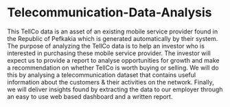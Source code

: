 # Telecommunication-Data-Analysis
This TellCo data is an asset of an existing mobile service provider found in the Republic of Pefkakia which is generated automatically by their system.
The purpose of analyzing the TellCo data is to help an investor who is interested in purchasing these mobile service provider. 
The investor will expect us to provide a report to analyse opportunities for growth and make a recommendation on whether TellCo is worth buying or selling.
We will do this by analysing a telecommunication dataset that contains useful information about the customers & their activities on the network. 
Finally, we will deliver insights found by extracting the data to our employer through an easy to use web based dashboard and a written report. 


